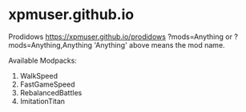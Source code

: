 # xpmuser.github.io
Prodidows
https://xpmuser.github.io/prodidows
?mods=Anything or ?mods=Anything,Anything
'Anything' above means the mod name.

Available Modpacks:

1. WalkSpeed
2. FastGameSpeed
3. RebalancedBattles
4. ImitationTitan
